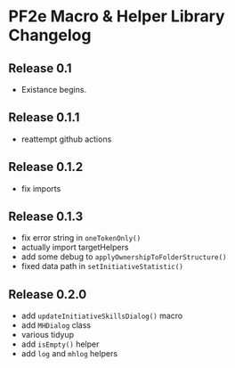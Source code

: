 # PF2e Macro & Helper Library Changelog

## Release 0.1
- Existance begins.

## Release 0.1.1
- reattempt github actions

## Release 0.1.2
- fix imports

## Release 0.1.3
- fix error string in `oneTokenOnly()`
- actually import targetHelpers
- add some debug to `applyOwnershipToFolderStructure()`
- fixed data path in `setInitiativeStatistic()`

## Release 0.2.0
- add `updateInitiativeSkillsDialog()` macro
- add `MHDialog` class
- various tidyup
- add `isEmpty()` helper
- add `log` and `mhlog` helpers